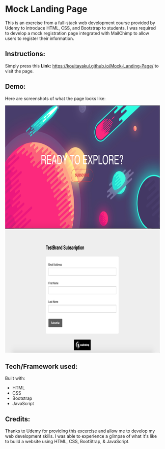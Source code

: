 # Mock Landing Page

This is an exercise from a full-stack web development course provided by Udemy to introduce HTML, CSS, and Bootstrap to students. I was required to develop a mock registration page integrated with MailChimp to allow users to register their information.

## Instructions:

Simply press this **Link:** https://kouitayakul.github.io/Mock-Landing-Page/ to visit the page.

## Demo:

Here are screenshots of what the page looks like:

<img src="LandingPage.png" widt="200" height="400">

<img src="MailChimpPage.png" widt="200" height="400">

## Tech/Framework used:

Built with:

- HTML
- CSS
- Bootstrap
- JavaScript

## Credits:

Thanks to Udemy for providing this excercise and allow me to develop my web development skills. I was able to experience a glimpse of what it's like to build a website using HTML, CSS, BootStrap, & JavaScript.


